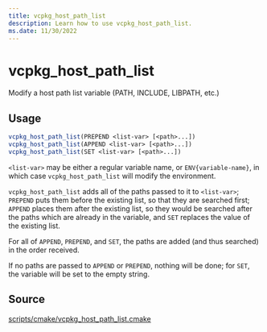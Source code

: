 ```yaml
---
title: vcpkg_host_path_list
description: Learn how to use vcpkg_host_path_list.
ms.date: 11/30/2022
---
```

# vcpkg_host_path_list

Modify a host path list variable (PATH, INCLUDE, LIBPATH, etc.)

## Usage

```cmake
vcpkg_host_path_list(PREPEND <list-var> [<path>...])
vcpkg_host_path_list(APPEND <list-var> [<path>...])
vcpkg_host_path_list(SET <list-var> [<path>...])
```

`<list-var>` may be either a regular variable name, or `ENV{variable-name}`,
in which case `vcpkg_host_path_list` will modify the environment.

`vcpkg_host_path_list` adds all of the paths passed to it to `<list-var>`;
`PREPEND` puts them before the existing list, so that they are searched first;
`APPEND` places them after the existing list,
so they would be searched after the paths which are already in the variable,
and `SET` replaces the value of the existing list.

For all of `APPEND`, `PREPEND`, and `SET`,
the paths are added (and thus searched) in the order received.

If no paths are passed to `APPEND` or `PREPEND`, nothing will be done;
for `SET`, the variable will be set to the empty string.

## Source

[scripts/cmake/vcpkg\_host\_path\_list.cmake](https://github.com/Microsoft/vcpkg/blob/master/scripts/cmake/vcpkg_host_path_list.cmake)

